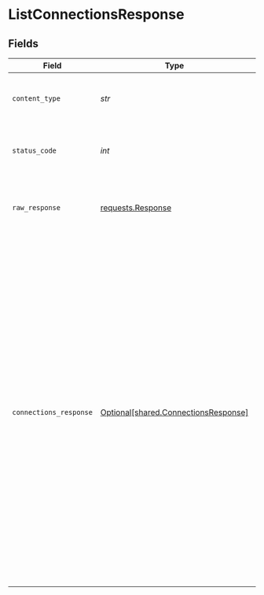 # ListConnectionsResponse


## Fields

| Field                                                                                                                                                                                                                                                                                                                                                                                                                                                                                  | Type                                                                                                                                                                                                                                                                                                                                                                                                                                                                                   | Required                                                                                                                                                                                                                                                                                                                                                                                                                                                                               | Description                                                                                                                                                                                                                                                                                                                                                                                                                                                                            | Example                                                                                                                                                                                                                                                                                                                                                                                                                                                                                |
| -------------------------------------------------------------------------------------------------------------------------------------------------------------------------------------------------------------------------------------------------------------------------------------------------------------------------------------------------------------------------------------------------------------------------------------------------------------------------------------- | -------------------------------------------------------------------------------------------------------------------------------------------------------------------------------------------------------------------------------------------------------------------------------------------------------------------------------------------------------------------------------------------------------------------------------------------------------------------------------------- | -------------------------------------------------------------------------------------------------------------------------------------------------------------------------------------------------------------------------------------------------------------------------------------------------------------------------------------------------------------------------------------------------------------------------------------------------------------------------------------- | -------------------------------------------------------------------------------------------------------------------------------------------------------------------------------------------------------------------------------------------------------------------------------------------------------------------------------------------------------------------------------------------------------------------------------------------------------------------------------------- | -------------------------------------------------------------------------------------------------------------------------------------------------------------------------------------------------------------------------------------------------------------------------------------------------------------------------------------------------------------------------------------------------------------------------------------------------------------------------------------- |
| `content_type`                                                                                                                                                                                                                                                                                                                                                                                                                                                                         | *str*                                                                                                                                                                                                                                                                                                                                                                                                                                                                                  | :heavy_check_mark:                                                                                                                                                                                                                                                                                                                                                                                                                                                                     | HTTP response content type for this operation                                                                                                                                                                                                                                                                                                                                                                                                                                          |                                                                                                                                                                                                                                                                                                                                                                                                                                                                                        |
| `status_code`                                                                                                                                                                                                                                                                                                                                                                                                                                                                          | *int*                                                                                                                                                                                                                                                                                                                                                                                                                                                                                  | :heavy_check_mark:                                                                                                                                                                                                                                                                                                                                                                                                                                                                     | HTTP response status code for this operation                                                                                                                                                                                                                                                                                                                                                                                                                                           |                                                                                                                                                                                                                                                                                                                                                                                                                                                                                        |
| `raw_response`                                                                                                                                                                                                                                                                                                                                                                                                                                                                         | [requests.Response](https://requests.readthedocs.io/en/latest/api/#requests.Response)                                                                                                                                                                                                                                                                                                                                                                                                  | :heavy_check_mark:                                                                                                                                                                                                                                                                                                                                                                                                                                                                     | Raw HTTP response; suitable for custom response parsing                                                                                                                                                                                                                                                                                                                                                                                                                                |                                                                                                                                                                                                                                                                                                                                                                                                                                                                                        |
| `connections_response`                                                                                                                                                                                                                                                                                                                                                                                                                                                                 | [Optional[shared.ConnectionsResponse]](../../models/shared/connectionsresponse.md)                                                                                                                                                                                                                                                                                                                                                                                                     | :heavy_minus_sign:                                                                                                                                                                                                                                                                                                                                                                                                                                                                     | Successful operation                                                                                                                                                                                                                                                                                                                                                                                                                                                                   | {<br/>"next": "https://api.airbyte.com/v1/connections?limit=5\u0026offset=10",<br/>"previous": "https://api.airbyte.com/v1/connections?limit=5\u0026offset=0",<br/>"data": [<br/>{<br/>"name": "test-connection"<br/>},<br/>{<br/>"connection_id": "18dccc91-0ab1-4f72-9ed7-0b8fc27c5826"<br/>},<br/>{<br/>"sourceId": "49237019-645d-47d4-b45b-5eddf97775ce"<br/>},<br/>{<br/>"destinationId": "al312fs-0ab1-4f72-9ed7-0b8fc27c5826"<br/>},<br/>{<br/>"schedule": {<br/>"scheduleType": "manual"<br/>}<br/>},<br/>{<br/>"status": "active"<br/>},<br/>{<br/>"dataResidency": "auto"<br/>}<br/>]<br/>} |